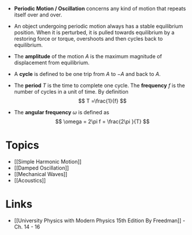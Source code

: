 * **Periodic Motion / Oscillation** concerns any kind of motion that repeats itself over and over.
* An object undergoing periodic motion always has a stable equilibrium position. When it is perturbed, it is pulled towards equilibrium by a restoring force or torque, overshoots and then cycles back to equilibrium.

* The **amplitude** of the motion $A$ is the maximum magnitude of displacement from equilibrium.
* A **cycle** is defined to be one trip from $A$ to $-A$ and back to $A$. 
* The **period** $T$ is the time to complete one cycle. The **frequency** $f$ is the number of cycles in a unit of time. By definition
  $$
  T =\frac{1}{f}
  $$
* The **angular frequency** $\omega$ is defined as
  $$
  \omega = 2\pi f = \frac{2\pi }{T}
  $$

# Topics
* [[Simple Harmonic Motion]]
* [[Damped Oscillation]]
* [[Mechanical Waves]]
* [[Acoustics]]


# Links
* [[University Physics with Modern Physics 15th Edition By Freedman]] - Ch. 14 - 16